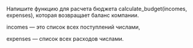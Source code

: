 Напишите функцию для расчета бюджета calculate_budget(incomes, expenses), которая возвращает баланс компании. 

incomes — это список всех поступлений числами, 

expenses  — список всех расходов числами.  